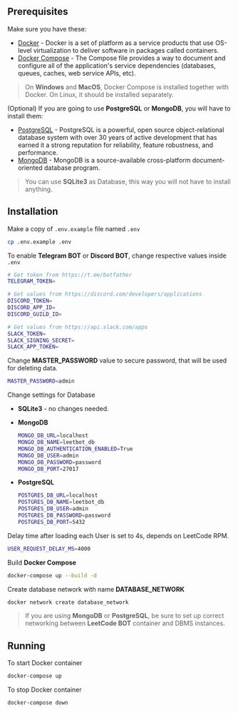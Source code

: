 ## Prerequisites

Make sure you have these:
- [Docker](https://www.docker.com/) - Docker is a set of platform as a service products that use OS-level virtualization to deliver software in packages called containers.
- [Docker Compose](https://www.docker.com/) - The Compose file provides a way to document and configure all of the application's service dependencies (databases, queues, caches, web service APIs, etc).

> On **Windows** and **MacOS**, Docker Compose is installed together with Docker. On Linux, it should be installed separately.


(Optional) If you are going to use **PostgreSQL** or **MongoDB**, you will have to install them:
- [PostgreSQL](https://www.postgresql.org/) - PostgreSQL is a powerful, open source object-relational database system with over 30 years of active development that has earned it a strong reputation for reliability, feature robustness, and performance.
- [MongoDB](https://www.mongodb.com/) - MongoDB is a source-available cross-platform document-oriented database program.

> You can use **SQLite3** as Database, this way you will not have to install anything.


## Installation

Make a copy of `.env.example` file named `.env`

```bash
cp .env.example .env
```

To enable **Telegram BOT** or **Discord BOT**, change respective values inside `.env`

```bash
# Get token from https://t.me/botfather
TELEGRAM_TOKEN=

# Get values from https://discord.com/developers/applications
DISCORD_TOKEN=
DISCORD_APP_ID=
DISCORD_GUILD_ID=

# Get values from https://api.slack.com/apps
SLACK_TOKEN=
SLACK_SIGNING_SECRET=
SLACK_APP_TOKEN=
```

Change **MASTER_PASSWORD** value to secure password, that will be used for deleting data.

```bash
MASTER_PASSWORD=admin
```

Change settings for Database

- **SQLite3** - no changes needed.

- **MongoDB**
    ```bash
    MONGO_DB_URL=localhost
    MONGO_DB_NAME=leetbot_db
    MONGO_DB_AUTHENTICATION_ENABLED=True
    MONGO_DB_USER=admin
    MONGO_DB_PASSWORD=password
    MONGO_DB_PORT=27017
    ```

- **PostgreSQL**
    ```bash
    POSTGRES_DB_URL=localhost
    POSTGRES_DB_NAME=leetbot_db
    POSTGRES_DB_USER=admin
    POSTGRES_DB_PASSWORD=password
    POSTGRES_DB_PORT=5432
    ```

Delay time after loading each User is set to 4s, depends on LeetCode RPM.

```bash
USER_REQUEST_DELAY_MS=4000
```

Build **Docker Compose**

```bash
docker-compose up --build -d
```

Create database network with name **DATABASE_NETWORK**

```bash
docker network create database_network
```

> If you are using **MongoDB** or **PostgreSQL**, be sure to set up correct networking between **LeetCode BOT** container and DBMS instances.

## Running

To start Docker container

```bash
docker-compose up
```

To stop Docker container

```bash
docker-compose down
```
